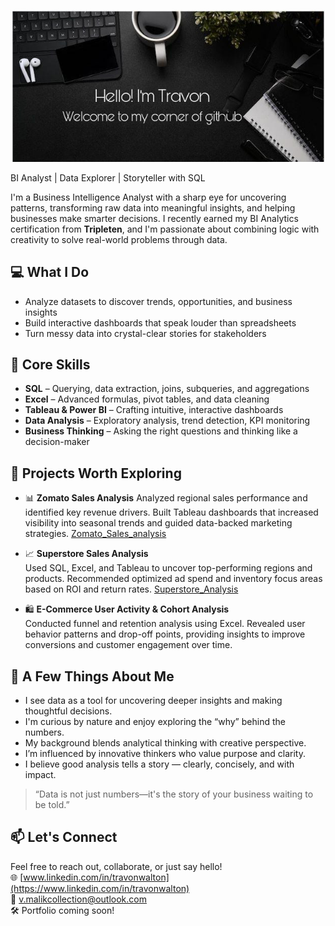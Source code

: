 ![GitHub Banner](https://github.com/Travon-77/Travon-77/blob/main/GitHub%20Banner.jpg) 

BI Analyst | Data Explorer | Storyteller with SQL

I'm a Business Intelligence Analyst with a sharp eye for uncovering patterns, transforming raw data into meaningful insights, and helping businesses make smarter decisions. I recently earned my BI Analytics certification from **Tripleten**, and I'm passionate about combining logic with creativity to solve real-world problems through data.

## 💻  What I Do
- Analyze datasets to discover trends, opportunities, and business insights  
- Build interactive dashboards that speak louder than spreadsheets  
- Turn messy data into crystal-clear stories for stakeholders

## 🧠 Core Skills
- **SQL** – Querying, data extraction, joins, subqueries, and aggregations  
- **Excel** – Advanced formulas, pivot tables, and data cleaning  
- **Tableau & Power BI** – Crafting intuitive, interactive dashboards  
- **Data Analysis** – Exploratory analysis, trend detection, KPI monitoring  
- **Business Thinking** – Asking the right questions and thinking like a decision-maker

## 🚀 Projects Worth Exploring
- 📊 **Zomato Sales Analysis** 
  Analyzed regional sales performance and identified key revenue drivers. Built Tableau dashboards that increased visibility into seasonal trends and guided data-backed marketing strategies.
 [Zomato_Sales_analysis](https://github.com/Travon-77/BI_Analytics_Tripleten_Projects/tree/main/Zomato%20Sales%20Analysis)

- 📈 **Superstore Sales Analysis**  
  Used SQL, Excel, and Tableau to uncover top-performing regions and products. Recommended optimized ad spend and inventory focus areas based on ROI and return rates.
  [Superstore_Analysis](https://github.com/Travon-77/BI_Analytics_Tripleten_Projects/tree/main/Superstore-Returns-Analysis)

- 🛍️ **E-Commerce User Activity & Cohort Analysis**  
  Conducted funnel and retention analysis using Excel. Revealed user behavior patterns and drop-off points, providing insights to improve conversions and customer engagement over time.

## 🧩 A Few Things About Me  
- I see data as a tool for uncovering deeper insights and making thoughtful decisions.  
- I'm curious by nature and enjoy exploring the “why” behind the numbers.  
- My background blends analytical thinking with creative perspective.  
- I’m influenced by innovative thinkers who value purpose and clarity.  
- I believe good analysis tells a story — clearly, concisely, and with impact.

> “Data is not just numbers—it's the story of your business waiting to be told.”

## 📫 Let's Connect
Feel free to reach out, collaborate, or just say hello!  
🌐 [www.linkedin.com/in/travonwalton](https://www.linkedin.com/in/travonwalton)  
📧 v.malikcollection@outlook.com  
🛠️ Portfolio coming soon!

